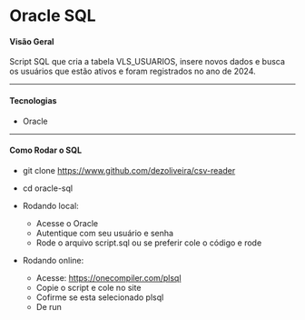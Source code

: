 # Oracle SQL
#### Visão Geral
Script SQL que cria a tabela VLS_USUARIOS, insere novos dados e busca os usuários que estão ativos e foram registrados no ano de 2024.

---
#### Tecnologias 
- Oracle

--- 
#### Como Rodar o SQL
- git clone https://www.github.com/dezoliveira/csv-reader
- cd oracle-sql

- Rodando local:
    - Acesse o Oracle
    - Autentique com seu usuário e senha
    - Rode o arquivo script.sql ou se preferir cole o código e rode


- Rodando online:
    - Acesse: https://onecompiler.com/plsql
    - Copie o script e cole no site
    - Cofirme se esta selecionado plsql
    - De run
